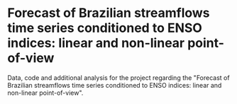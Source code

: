 # Forecast of Brazilian streamflows time series conditioned to ENSO indices: linear and non-linear point-of-view
Data, code and additional analysis for the project regarding the "Forecast of Brazilian streamflows time series conditioned to ENSO indices: linear and non-linear point-of-view".
